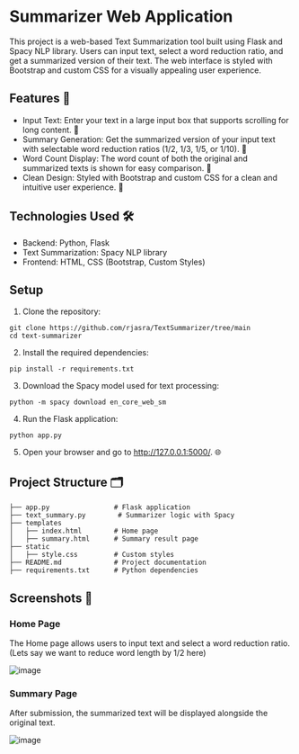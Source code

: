 
# Summarizer Web Application

This project is a web-based Text Summarization tool built using Flask and Spacy NLP library. Users can input text, select a word reduction ratio, and get a summarized version of their text. The web interface is styled with Bootstrap and custom CSS for a visually appealing user experience.

## Features 🌟
- Input Text: Enter your text in a large input box that supports scrolling for long content. 📝
- Summary Generation: Get the summarized version of your input text with selectable word reduction ratios (1/2, 1/3, 1/5, or 1/10). 🧾
- Word Count Display: The word count of both the original and summarized texts is shown for easy comparison. 🔢
- Clean Design: Styled with Bootstrap and custom CSS for a clean and intuitive user experience. 🎨

## Technologies Used 🛠️
- Backend: Python, Flask
- Text Summarization: Spacy NLP library
- Frontend: HTML, CSS (Bootstrap, Custom Styles)

## Setup
1. Clone the repository:

```
git clone https://github.com/rjasra/TextSummarizer/tree/main
cd text-summarizer
```
2. Install the required dependencies:

```
pip install -r requirements.txt
```
3. Download the Spacy model used for text processing:
```
python -m spacy download en_core_web_sm
```
4. Run the Flask application:
```
python app.py
```
5. Open your browser and go to http://127.0.0.1:5000/. 🌐

## Project Structure 🗂️
```
├── app.py                # Flask application
├── text_summary.py        # Summarizer logic with Spacy
├── templates
│   ├── index.html        # Home page
│   ├── summary.html      # Summary result page
├── static
│   ├── style.css         # Custom styles
├── README.md             # Project documentation
├── requirements.txt      # Python dependencies
```
## Screenshots 📸
### Home Page

The Home page allows users to input text and select a word reduction ratio. (Lets say we want to reduce word length by 1/2 here)

![image](https://github.com/user-attachments/assets/b40da029-2ed5-442d-9b06-a02ffdb6713a)

### Summary Page

After submission, the summarized text will be displayed alongside the original text.

![image](https://github.com/user-attachments/assets/18322c62-b84a-4b60-a3f4-314e9fa55ff6)

